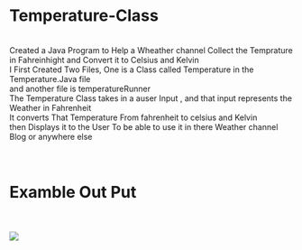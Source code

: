 # Temperature-Class
<br>
Created a Java Program to Help a Wheather channel Collect the Temprature in Fahreinhight and Convert it to Celsius and Kelvin<Br>
I First Created Two Files, One is a Class called Temperature in the Temperature.Java file <br>
and another file is temperatureRunner<br>
The Temperature Class takes in a auser Input , and that input represents the Weather in Fahrenheit <br>
It converts That Temperature From fahrenheit to celsius and Kelvin <br>
then Displays it to the User To be able to use it in there Weather channel Blog or anywhere else<Br>
  <Br><Br>
    <H1> Examble Out Put</H1>
  <Br><Br>
<img src="https://ucarecdn.com/cf16dcf3-67df-4b90-a834-13498fd116d3/ScreenShot20210924at54715PM.png">
